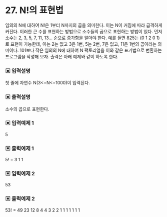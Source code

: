 # 27. N!의 표현법

임의의 N에 대하여 N!은 1부터 N까지의 곱을 의미한다. 이는 N이 커짐에 따라 급격하게 커진다. 이러한 큰 수를 표현하는 방법으로 소수들의 곱으로 표현하는 방법이 있다. 먼저 소수는 2, 3, 5, 7, 11, 13... 순으로 증가함을 알아야 한다. 예를 들면 825는 (0 1 2 0 1)로 표현이 가능한데, 이는 2는 없고 3은 1번, 5는 2번, 7은 없고, 11은 1번의 곱이라는 의미이다. 101보다 작은 임의의 N에 대하여 N 팩토리얼을 이와 같은 표기법으로 변환하는 프로그램을 작성해 보자. 출력은 아래 예제와 같이 하도록 한다.

### ▣ 입력설명

첫 줄에 자연수 N(3<=N<=1000)이 입력된다.

### ▣ 출력설명

소수의 곱으로 표현한다.

### ▣ 입력예제 1 

5

### ▣ 출력예제 1

5! = 3 1 1

### ▣ 입력예제 2

53

### ▣ 출력예제 2

53! = 49 23 12 8 4 4 3 2 2 1 1 1 1 1 1 1